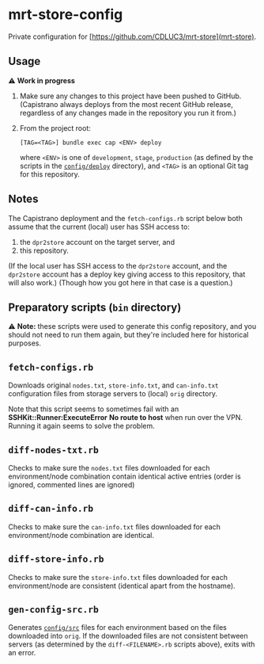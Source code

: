 # mrt-store-config

Private configuration for [https://github.com/CDLUC3/mrt-store](mrt-store).

## Usage

⚠️ **Work in progress**

1. Make sure any changes to this project have been pushed to GitHub. (Capistrano always
   deploys from the most recent GitHub release, regardless of any changes made in the
   repository you run it from.)
2. From the project root:

   ```
   [TAG=<TAG>] bundle exec cap <ENV> deploy
   ```

   where `<ENV>` is one of `development`, `stage`, `production` (as defined by the scripts
   in the [`config/deploy`](config/deploy) directory), and `<TAG>` is an optional Git tag
   for this repository.

## Notes

The Capistrano deployment and the `fetch-configs.rb` script below both assume that
the current (local) user has SSH access to:

1. the `dpr2store` account on the target server, and
2. this repository. 

(If the local user has SSH access to the `dpr2store` account, and the `dpr2store` account has
a deploy key giving access to this repository, that will also work.) (Though how you got here
in that case is a question.)

## Preparatory scripts (`bin` directory)

⚠️ **Note:** these scripts were used to generate this config repository, and you should not need
to run them again, but they're included here for historical purposes.

## `fetch-configs.rb` 

Downloads original `nodes.txt`, `store-info.txt`, and `can-info.txt` 
configuration files from storage servers to (local) `orig` directory.

Note that this script seems to sometimes fail with an **SSHKit::Runner:ExecuteError** **No route to host**
when run over the VPN. Running it again seems to solve the problem.

## `diff-nodes-txt.rb`

Checks to make sure the `nodes.txt` files downloaded for each environment/node 
combination contain identical active entries (order is ignored, commented lines
are ignored)

## `diff-can-info.rb`

Checks to make sure the `can-info.txt` files downloaded for each environment/node 
combination are identical.

## `diff-store-info.rb`

Checks to make sure the `store-info.txt` files downloaded for each environment/node
are consistent (identical apart from the hostname).

## `gen-config-src.rb`

Generates [`config/src`](config/src) files for each environment based on the files downloaded into
`orig`. If the downloaded files are not consistent between servers (as determined by
the `diff-<FILENAME>.rb` scripts above), exits with an error.